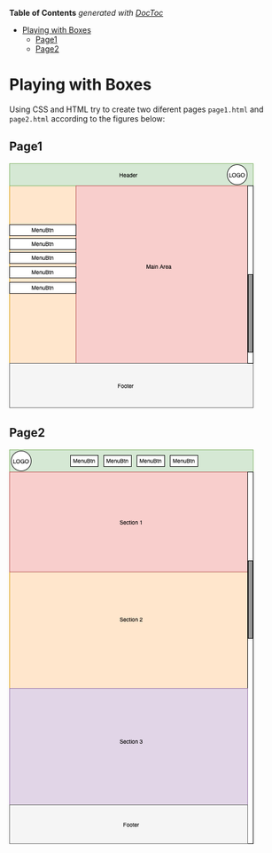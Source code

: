 <!-- START doctoc generated TOC please keep comment here to allow auto update -->
<!-- DON'T EDIT THIS SECTION, INSTEAD RE-RUN doctoc TO UPDATE -->
**Table of Contents**  *generated with [DocToc](https://github.com/thlorenz/doctoc)*

- [Playing with Boxes](#playing-with-boxes)
  - [Page1](#page1)
  - [Page2](#page2)

<!-- END doctoc generated TOC please keep comment here to allow auto update -->

# Playing with Boxes

Using CSS and HTML try to create two diferent pages  `page1.html` and `page2.html` according to the figures below:

## Page1
![Web Page 1](webpage1.png)

## Page2
![Web Page 1](webpage2.png)